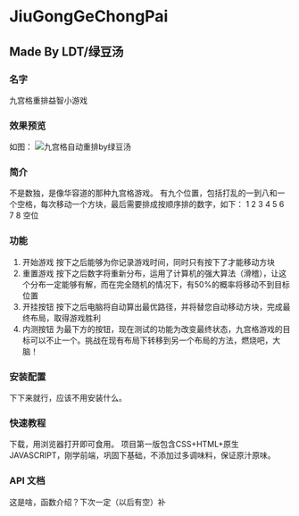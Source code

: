 # JiuGongGeChongPai
## Made By LDT/绿豆汤


### 名字
九宫格重排益智小游戏

### 效果预览
如图：
 ![九宫格自动重排by绿豆汤](http://tiebapic.baidu.com/forum/pic/item/f92c133df8dcd10036e41e4b658b4710b8122f48.jpg "九宫格自动重排by绿豆汤") 

### 简介
不是数独，是像华容道的那种九宫格游戏。
有九个位置，包括打乱的一到八和一个空格，每次移动一个方块，最后需要排成按顺序排的数字，如下：
1  2  3
4  5  6
7  8  空位

### 功能
1. 开始游戏 按下之后能够为你记录游戏时间，同时只有按下了才能移动方块
2. 重置游戏 按下之后数字将重新分布，运用了计算机的强大算法（滑稽），让这个分布一定能够有解，而在完全随机的情况下，有50%的概率将移动不到目标位置
3. 开挂按钮 按下之后电脑将自动算出最优路径，并将替您自动移动方块，完成最终布局，取得游戏胜利
4. 内测按钮 为最下方的按钮，现在测试的功能为改变最终状态，九宫格游戏的目标可以不止一个。挑战在现有布局下转移到另一个布局的方法，燃烧吧，大脑！

### 安装配置
下下来就行，应该不用安装什么。

### 快速教程
下载，用浏览器打开即可食用。
项目第一版包含CSS+HTML+原生JAVASCRIPT，刚学前端，巩固下基础，不添加过多调味料，保证原汁原味。

### API 文档
这是啥，函数介绍？下次一定（以后有空）补
